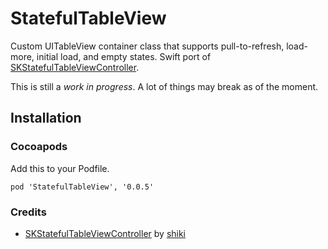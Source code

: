 # StatefulTableView

Custom UITableView container class that supports pull-to-refresh, load-more, initial load, and empty states. Swift port of [SKStatefulTableViewController](http://github.com/shiki/SKStatefulTableViewController).

This is still a *work in progress*. A lot of things may break as of the moment.

## Installation 

### Cocoapods

Add this to your Podfile.

	pod 'StatefulTableView', '0.0.5'

### Credits

* [SKStatefulTableViewController](http://github.com/shiki/SKStatefulTableViewController) by [shiki](http://github.com/shiki)
